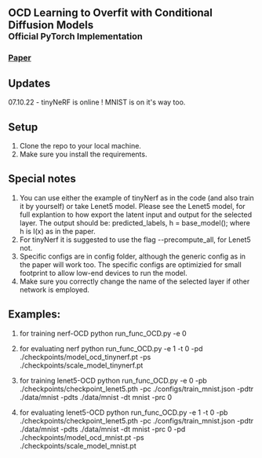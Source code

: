 ## OCD Learning to Overfit with Conditional Diffusion Models<br><sub>Official PyTorch Implementation</sub>


### [Paper](https://arxiv.org/abs/2210.00471)

## Updates 
07.10.22 - tinyNeRF is online !
MNIST is on it's way too.
## Setup
1. Clone the repo to your local machine.
2. Make sure you install the requirements.
## Special notes
1. You can use either the example of tinyNerf as in the code (and also train it by yourself) or take Lenet5 model.
Please see the Lenet5 model, for full explantion to how export the latent input and output for the selected layer.
The output should be:
predicted_labels, h = base_model(); where h is I(x) as in the paper.
2. For tinyNerf it is suggested to use the flag --precompute_all, for Lenet5 not.
3. Specific configs are in config folder, although the generic config as in the paper will work too. 
The specific configs are optimizied for small footprint to allow low-end devices to run the model.
4. Make sure you correctly change the name of the selected layer if other network is employed.

## Examples:
1. for training nerf-OCD
python run_func_OCD.py -e 0 
2. for evaluating nerf 
python run_func_OCD.py -e 1 -t 0 -pd ./checkpoints/model_ocd_tinynerf.pt -ps ./checkpoints/scale_model_tinynerf.pt

3. for training lenet5-OCD
python run_func_OCD.py -e 0 -pb ./checkpoints/checkpoint_lenet5.pth -pc ./configs/train_mnist.json -pdtr ./data/mnist -pdts ./data/mnist -dt mnist -prc 0

4. for evaluating lenet5-OCD
python run_func_OCD.py -e 1 -t 0 -pb ./checkpoints/checkpoint_lenet5.pth -pc ./configs/train_mnist.json -pdtr ./data/mnist -pdts ./data/mnist -dt mnist -prc 0 -pd ./checkpoints/model_ocd_mnist.pt -ps ./checkpoints/scale_model_mnist.pt
